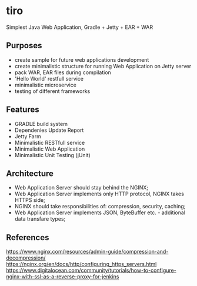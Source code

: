 # tiro

Simplest Java Web Application, Gradle + Jetty + EAR + WAR

## Purposes

- create sample for future web applications development
- create minimalistic structure for running Web Application on Jetty server
- pack WAR, EAR files during compilation
- 'Hello World' restfull service
- minimalistic microservice
- testing of different frameworks

## Features

- GRADLE build system
- Dependenies Update Report
- Jetty Farm
- Minimalistic RESTfull service
- Minimalistic Web Application
- Minimalistic Unit Testing (jUnit)

## Architecture

- Web Application Server should stay behind the NGINX;
- Web Application Server implements only HTTP protocol, NGINX takes HTTPS side;
- NGINX should take responsibilities of: compression, security, caching; 
- Web Application Server implements JSON, ByteBuffer etc. - additional data transfare types;

## References

https://www.nginx.com/resources/admin-guide/compression-and-decompression/
https://nginx.org/en/docs/http/configuring_https_servers.html
https://www.digitalocean.com/community/tutorials/how-to-configure-nginx-with-ssl-as-a-reverse-proxy-for-jenkins